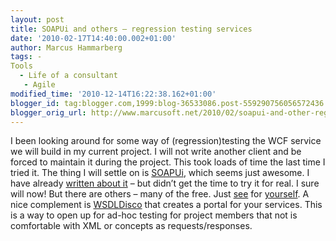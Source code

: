 ```yaml
---
layout: post
title: SOAPUi and others – regression testing services
date: '2010-02-17T14:40:00.002+01:00'
author: Marcus Hammarberg
tags: -
Tools
  - Life of a consultant
   - Agile
modified_time: '2010-12-14T16:22:38.162+01:00'
blogger_id: tag:blogger.com,1999:blog-36533086.post-559290756056572436
blogger_orig_url: http://www.marcusoft.net/2010/02/soapui-and-other-regression-testing.html
---
```


I been looking around for some way of (regression)testing the WCF
service we will build in my current project. I will not write another
client and be forced to maintain it during the project. This took loads
of time the last time I tried it.
The thing I will settle on is
<a href="http://soapui.org/" target="_blank">SOAPUi</a>, which seems
just awesome. I have already <a
href="http://www.marcusoft.net/2008/12/soap-ui-great-way-to-do-integration.html"
target="_blank">written about it</a> – but didn’t get the time to try it
for real. I sure will now!
But there are others – many of the free. Just
<a href="http://storm.codeplex.com/" target="_blank">see</a> for
<a href="http://soamoa.org/" target="_blank">yourself</a>.
A nice complement is
<a href="http://www.wsdldisco.com/" target="_blank">WSDLDisco</a> that
creates a portal for your services. This is a way to open up for ad-hoc
testing for project members that not is comfortable with XML or concepts
as requests/responses.
